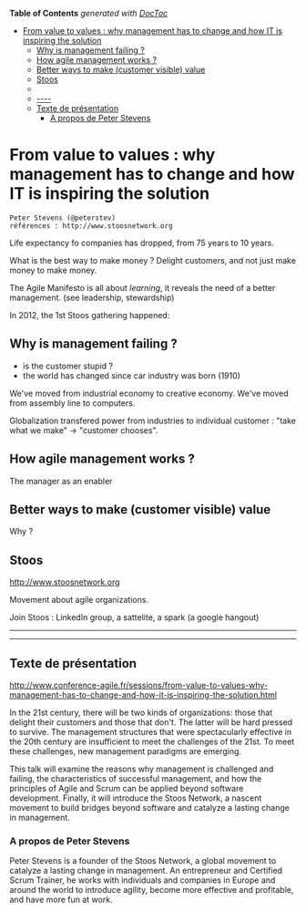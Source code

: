 <!-- START doctoc generated TOC please keep comment here to allow auto update -->
<!-- DON'T EDIT THIS SECTION, INSTEAD RE-RUN doctoc TO UPDATE -->
**Table of Contents**  *generated with [DocToc](https://github.com/thlorenz/doctoc)*

- [From value to values : why management has to change and how IT is inspiring the solution](#from-value-to-values--why-management-has-to-change-and-how-it-is-inspiring-the-solution)
  - [Why is management failing ?](#why-is-management-failing-)
  - [How agile management works ?](#how-agile-management-works-)
  - [Better ways to make (customer visible) value](#better-ways-to-make-customer-visible-value)
  - [Stoos](#stoos)
  - [](#)
  - [----](#----)
  - [Texte de présentation](#texte-de-pr%C3%A9sentation)
    - [A propos de Peter Stevens](#a-propos-de-peter-stevens)

<!-- END doctoc generated TOC please keep comment here to allow auto update -->

# From value to values : why management has to change and how IT is inspiring the solution
    Peter Stevens (@peterstev)
    références : http://www.stoosnetwork.org


Life expectancy fo companies has dropped, from 75 years to 10 years.

What is the best way to make money ? Delight customers, and not just make money to make money.

The Agile Manifesto is all about *learning*, it reveals the need of a better management.  (see leadership, stewardship)

In 2012, the 1st Stoos gathering happened:

## Why is management failing ?

* is the customer stupid ?
* the world has changed since car industry was born (1910)

We've moved from industrial economy to creative economy.
We've moved from assembly line to computers.

Globalization transfered power from industries to individual customer : "take what we make" -> "customer chooses".

## How agile management works ?
The manager as an enabler

## Better ways to make (customer visible) value
Why ?

## Stoos
http://www.stoosnetwork.org

Movement about agile organizations.

Join Stoos : LinkedIn group, a sattelite, a spark (a google hangout)

----
----
## Texte de présentation
http://www.conference-agile.fr/sessions/from-value-to-values-why-management-has-to-change-and-how-it-is-inspiring-the-solution.html

In the 21st century, there will be two kinds of organizations: those that delight their customers and those that don't. The latter will be hard pressed to survive. The management structures that were spectacularly effective in the 20th century are insufficient to meet the challenges of the 21st. To meet these challenges, new management paradigms are emerging.

This talk will examine the reasons why management is challenged and failing, the characteristics of successful management, and how the principles of Agile and Scrum can be applied beyond software development. Finally, it will introduce the Stoos Network, a nascent movement to build bridges beyond software and catalyze a lasting change in management.

### A propos de Peter Stevens
Peter Stevens is a founder of the Stoos Network, a global movement to catalyze a lasting change in management. An entrepreneur and Certified Scrum Trainer, he works with individuals and companies in Europe and around the world to introduce agility, become more effective and profitable, and have more fun at work.
